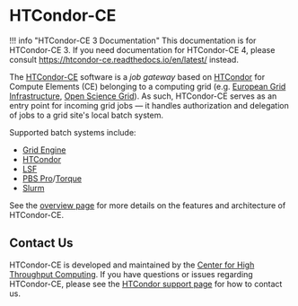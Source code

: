 HTCondor-CE
===========

!!! info "HTCondor-CE 3 Documentation"
    This documentation is for HTCondor-CE 3.
    If you need documentation for HTCondor-CE 4, please consult <https://htcondor-ce.readthedocs.io/en/latest/> instead.

The [HTCondor-CE](overview) software is a *job gateway* based on [HTCondor](http://htcondor.org) for Compute Elements
(CE) belonging to a computing grid
(e.g. [European Grid Infrastructure](https://www.egi.eu/), [Open Science Grid](https://opensciencegrid.org/)).
As such, HTCondor-CE serves as an entry point for incoming grid jobs — it handles authorization and delegation of jobs
to a grid site's local batch system.

Supported batch systems include:

- [Grid Engine](http://www.univa.com/products/)
- [HTCondor](http://htcondor.org)
- [LSF](https://www.ibm.com/us-en/marketplace/hpc-workload-management)
- [PBS Pro](https://www.pbsworks.com/PBSProduct.aspx?n=Altair-PBS-Professional&c=Overview-and-Capabilities)/[Torque](http://www.adaptivecomputing.com/products/torque/)
- [Slurm](https://slurm.schedmd.com/)

See the [overview page](/overview) for more details on the features and architecture of HTCondor-CE.

Contact Us
----------

HTCondor-CE is developed and maintained by the [Center for High Throughput Computing](http://chtc.cs.wisc.edu/).
If you have questions or issues regarding HTCondor-CE, please see the
[HTCondor support page](https://research.cs.wisc.edu/htcondor/htcondor-support/) for how to contact us.
